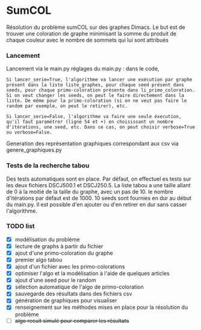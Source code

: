 # SumCOL
Résolution du problème sumCOL sur des graphes Dimacs. 
Le but est de trouver une coloration de graphe minimisant la somme du produit de chaque couleur avec le nombre de sommets qui lui sont attribués 

### Lancement
Lancement via le main.py
    réglages du main.py : dans le code, 
    
    Si lancer_serie=True, l'algorithme va lancer une exécution par graphe présent dans la liste liste_graphes, pour chaque seed présent dans seeds, pour chaque primo-coloration présente dans li_primo_coloration. Si on veut changer les seeds, on peut le faire directement dans la liste. De même pour la primo-coloration (si on ne veut pas faire le random par exemple, on peut le retirer), etc.
    
    Si lancer_serie=False, l'algorithme va faire une seule éxecution, qu'il faut paramétrer (ligne 54 et +) en choisissant un nombre d'itérations, une seed, etc. Dans ce cas, on peut choisir verbose=True ou verbose=False.
    
Generation des représentation graphiques correspondant aux csv via genere_graphiques.py

### Tests de la recherche tabou
Des tests automatiques sont en place. Par défaut, on effectuel es tests sur les deux fichiers DSCJ500.1 et DSCJ250.5.
La liste tabou a une taille allant de 0 à la moitié de la taille du graphe, avec un pas de 10.
le nombre d'itérations par défaut est de 1000.
10 seeds sont fournies en dur au début du main.py. Il est possible d'en ajouter ou d'en retirer en dur sans casser l'algorithme.

### TODO list
 - [x] modélisation du problème 
 - [x] lecture de graphs à partir du fichier
 - [x] ajout d'une primo-coloration du graphe
 - [x] premier algo tabou
 - [x] ajout d'un fichier avec les primo-colorations
 - [x] optimiser l'algo et la modélisation à l'aide de quelques articles
 - [x] ajout d'une seed pour le random
 - [x] sélection automatique de l'algo de primo-coloration
 - [x] sauvegarde des résultats dans des fichiers csv
 - [x] génération de graphiques pour visualiser
 - [x] renseignement sur les méthodes mises en place pour la résolution du problème
 - [ ] ~~algo recuit simulé pour comparer les résultats~~
